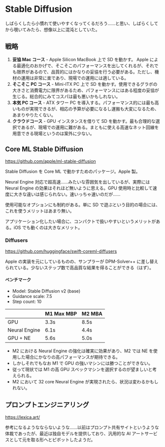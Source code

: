 # Stable Diffusion

しばらくしたら小慣れて使いやすくなってくるだろう……と思い、しばらくしてから覗いてみたら、想像以上に混沌としていた。

## 戦略

1. **妥協 Mac コース** - Apple Silicon MacBook 上で SD を動かす。 Apple による最適化のおかげで、そこそこのパフォーマンスを出してくれるが、それでも限界があるので、品質的にはかなりの妥協を行う必要がある。ただし、機材の運用は非常に楽であり、現場での運用には適している。
2. **そこそこ PC コース** - Mini-ITX PC 上で SD を動かす。使用できるグラボの大きさと消費電力に限界があるため、パフォーマンスにはある程度の妥協が生じる。総合的にみてコスパは最も悪いかもしれない。
3. **本気 PC コース** - ATX タワー PC を導入する。パフォーマンス的には最も高いものが実現できるが、相応の予算が必要になるし運搬も大変になるため、あまりやりたくない。
4. **クラウドコース** - GPU インスタンスを借りて SD を動かす。最も合理的な選択であるが、現場での運用に難がある。まともに使える高速なネット回線を用意できる現場というのは案外に少ない。

## Core ML Stable Diffusion

https://github.com/apple/ml-stable-diffusion

Stable Diffusion を Core ML で動かすためのパッケージ。Apple 製。

Neural Engine 対応で超高速……みたいな雰囲気を出しているが、実際には Neural Engine の効果はそれほど無いように思える。GPU 使用時と比較して速度に大きな違いは感じられない。速いっちゃ速いのだが……

使用可能なオプションにも制約がある。単に SD で遊ぶという目的の場合には、これを使うメリットはあまり無い。

アプリケーション化したい場合に、コンパクトで扱いやすいというメリットがある。iOS でも動くのは大きなメリット。

### Diffusers

https://github.com/huggingface/swift-coreml-diffusers

Apple の実装を元にしているものの、サンプラーが DPM-Solver++ に差し替えられている。少ないステップ数で高品質な結果を得ることができる（はず）。

#### ベンチマーク

- Model: Stable Diffusion v2 (base)
- Guidance scale: 7.5
- Step count: 10

|               | M1 Max MBP | M2 MBA |
| ------------- | ---------- | ------ |
| GPU           |       3.3s |   8.5s |
| Neural Engine |       6.1s |   4.4s |
| GPU + NE      |       5.6s |   5.0s |

- M2 における Neural Engine の強化は確実に効果があり、M2 では NE を使用した場合にかなりの高パフォーマンスが期待できる。
- しかしそれでもなお M1 で GPU の強いマシンには勝つことができない。
- 従って現状では M1 の高 GPU スペックマシンを選択するのが望ましいと考えられる。
- M2 において 32 core Neural Engine が実現されたら、状況は変わるかもしれない。

## プロンプトエンジニアリング

https://lexica.art/

参考になるようなならないような……以前はプロンプト共有サイトというような体裁であったが、最近は独自モデルを提供しており、汎用的な AI アートサービスとして元を取る形へとピボットしたようだ。
